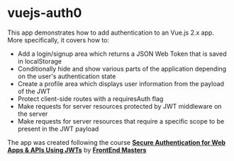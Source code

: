 # vuejs-auth0
This app demonstrates how to add authentication to an Vue.js 2.x app. More specifically, it covers how to:

* Add a login/signup area which returns a JSON Web Token that is saved in localStorage
* Conditionally hide and show various parts of the application depending on the user's authentication state
* Create a profile area which displays user information from the payload of the JWT
* Protect client-side routes with a requiresAuth flag
* Make requests for server resources protected by JWT middleware on the server
* Make requests for server resources that require a specific scope to be present in the JWT payload

The app was created following the course **[Secure Authentication for Web Apps & APIs Using JWTs](https://frontendmasters.com/courses/secure-auth-jwt/?u=6da4e0778ee2cc3f1375d1213d3d2d68495a5ac3)** by **[FrontEnd Masters](https://frontendmasters.com/)**
